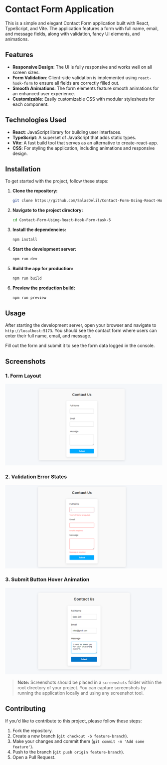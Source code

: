 # Contact Form Application

This is a simple and elegant Contact Form application built with React, TypeScript, and Vite. The application features a form with full name, email, and message fields, along with validation, fancy UI elements, and animations.

## Features

- **Responsive Design**: The UI is fully responsive and works well on all screen sizes.
- **Form Validation**: Client-side validation is implemented using `react-hook-form` to ensure all fields are correctly filled out.
- **Smooth Animations**: The form elements feature smooth animations for an enhanced user experience.
- **Customizable**: Easily customizable CSS with modular stylesheets for each component.

## Technologies Used

- **React**: JavaScript library for building user interfaces.
- **TypeScript**: A superset of JavaScript that adds static types.
- **Vite**: A fast build tool that serves as an alternative to create-react-app.
- **CSS**: For styling the application, including animations and responsive design.

## Installation

To get started with the project, follow these steps:

1. **Clone the repository:**

    ```bash
    git clone https://github.com/SalasDelil/Contact-Form-Using-React-Hook-Form-task-5.git
    ```

2. **Navigate to the project directory:**

    ```bash
    cd Contact-Form-Using-React-Hook-Form-task-5
    ```

3. **Install the dependencies:**

    ```bash
    npm install
    ```

4. **Start the development server:**

    ```bash
    npm run dev
    ```

5. **Build the app for production:**

    ```bash
    npm run build
    ```

6. **Preview the production build:**

    ```bash
    npm run preview
    ```

## Usage

After starting the development server, open your browser and navigate to `http://localhost:5173`. You should see the contact form where users can enter their full name, email, and message.

Fill out the form and submit it to see the form data logged in the console.

## Screenshots

### 1. **Form Layout**

![Form Layout](./src/screenshots/form-layout.png)

### 2. **Validation Error States**

![Validation Error](./src/screenshots/validation-error.png)

### 3. **Submit Button Hover Animation**

![Submit Button Hover](./src/screenshots/button-hover.png)

> **Note:** Screenshots should be placed in a `screenshots` folder within the root directory of your project. You can capture screenshots by running the application locally and using any screenshot tool.

## Contributing

If you'd like to contribute to this project, please follow these steps:

1. Fork the repository.
2. Create a new branch (`git checkout -b feature-branch`).
3. Make your changes and commit them (`git commit -m 'Add some feature'`).
4. Push to the branch (`git push origin feature-branch`).
5. Open a Pull Request.
